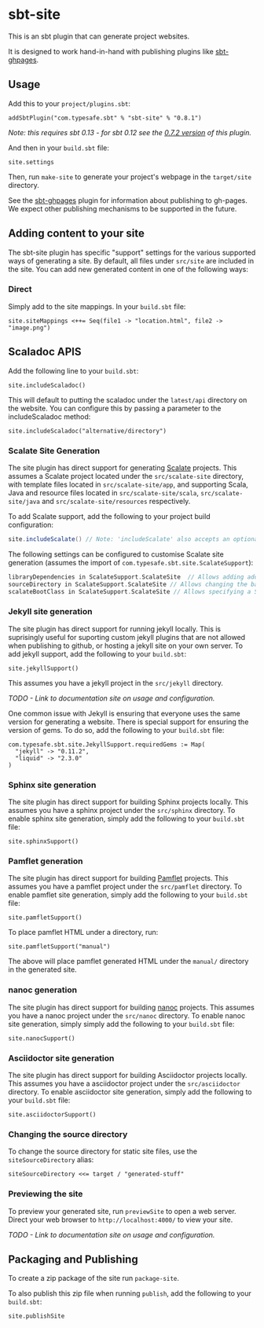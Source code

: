 # sbt-site #

This is an sbt plugin that can generate project websites.

It is designed to work hand-in-hand with publishing plugins like [sbt-ghpages].


## Usage ##

Add this to your `project/plugins.sbt`:

    addSbtPlugin("com.typesafe.sbt" % "sbt-site" % "0.8.1")

*Note: this requires sbt 0.13 - for sbt 0.12 see the [0.7.2 version][old] of this plugin.*

And then in your `build.sbt` file:

    site.settings

Then, run `make-site` to generate your project's webpage in the `target/site` directory.

See the [sbt-ghpages] plugin for information about publishing to gh-pages. We expect other
publishing mechanisms to be supported in the future.


## Adding content to your site ##

The sbt-site plugin has specific "support" settings for the various supported ways
of generating a site. By default, all files under `src/site` are included in the site.
You can add new generated content in one of the following ways:


### Direct ###

Simply add to the site mappings. In your `build.sbt` file:

    site.siteMappings <++= Seq(file1 -> "location.html", file2 -> "image.png")


## Scaladoc APIS ###

Add the following line to your `build.sbt`:

    site.includeScaladoc()

This will default to putting the scaladoc under the `latest/api` directory on the
website. You can configure this by passing a parameter to the includeScaladoc method:

    site.includeScaladoc("alternative/directory")


### Scalate Site Generation
The site plugin has direct support for generating [Scalate](scalate.github.io/scalate) projects.
This assumes a Scalate project located under the `src/scalate-site` directory, with template files
located in `src/scalate-site/app`, and supporting Scala, Java and resource files located in `src/scalate-site/scala`,
`src/scalate-site/java` and `src/scalate-site/resources` respectively.

To add Scalate support, add the following to your project build configuration:
```scala
site.includeScalate() // Note: 'includeScalate' also accepts an optional string parameter specifying Scalate a boot class name.
```

The following settings can be configured to customise Scalate site generation (assumes the import of `com.typesafe.sbt.site.ScalateSupport`):
```scala
libraryDependencies in ScalateSupport.ScalateSite  // Allows adding additional libraries to site generation classpath.
sourceDirectory in ScalateSupport.ScalateSite // Allows changing the base source directory.
scalateBootClass in ScalateSupport.ScalateSite // Allows specifying a Scalate template engine boot class name.
```


### Jekyll site generation ###

The site plugin has direct support for running jekyll locally.  This is suprisingly
useful for suporting custom jekyll plugins that are not allowed when publishing to
github, or hosting a jekyll site on your own server. To add jekyll support, add the
following to your `build.sbt`:

    site.jekyllSupport()

This assumes you have a jekyll project in the `src/jekyll` directory.

*TODO - Link to documentation site on usage and configuration.*

One common issue with Jekyll is ensuring that everyone uses the same version for
generating a website.  There is special support for ensuring the version of gems.
To do so, add the following to your `build.sbt` file:

    com.typesafe.sbt.site.JekyllSupport.requiredGems := Map(
      "jekyll" -> "0.11.2",
      "liquid" -> "2.3.0"
    )


### Sphinx site generation ###

The site plugin has direct support for building Sphinx projects locally. This assumes
you have a sphinx project under the `src/sphinx` directory. To enable sphinx site
generation, simply add the following to your `build.sbt` file:

    site.sphinxSupport()

### Pamflet generation ###

The site plugin has direct support for building [Pamflet](pamflet.databinder.net) projects.   This assumes you have a pamflet project under the `src/pamflet` directory.   To enable pamflet site generation, simply add the following to your `build.sbt` file:


    site.pamfletSupport()

To place pamflet HTML under a directory, run:
    
    site.pamfletSupport("manual")

The above will place pamflet generated HTML under the `manual/` directory in the generated site.

### nanoc generation ###

The site plugin has direct support for building [nanoc](http://nanoc.ws/) projects.
This assumes you have a nanoc project under the `src/nanoc` directory. To enable nanoc site generation,
simply simply add the following to your `build.sbt` file:

    site.nanocSupport()

### Asciidoctor site generation ###

The site plugin has direct support for building Asciidoctor projects locally. This assumes
you have a asciidoctor project under the `src/asciidoctor` directory. To enable asciidoctor site
generation, simply add the following to your `build.sbt` file:

    site.asciidoctorSupport()

### Changing the source directory ###

To change the source directory for static site files, use the `siteSourceDirectory` alias:

    siteSourceDirectory <<= target / "generated-stuff"


### Previewing the site ###

To preview your generated site, run `previewSite` to open a web server. Direct your
web browser to `http://localhost:4000/` to view your site.

*TODO - Link to documentation site on usage and configuration.*


## Packaging and Publishing ##

To create a zip package of the site run `package-site`.

To also publish this zip file when running `publish`, add the following to your `build.sbt`:

    site.publishSite


[old]: https://github.com/sbt/sbt-site/tree/0.7.2
[sbt-ghpages]: http://github.com/sbt/sbt-ghpages
[Pamflet]: http://pamflet.databinder.net
